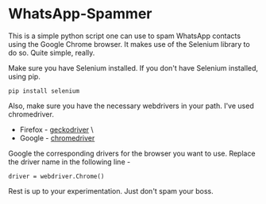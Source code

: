 # WhatsApp-Spammer

This is a simple python script one can use to spam WhatsApp contacts using the Google Chrome browser. It makes use of the Selenium library to do so. Quite simple, really. 

Make sure you have Selenium installed. If you don't have Selenium installed, using pip.

```
pip install selenium
```

Also, make sure you have the necessary webdrivers in your path. I've used chromedriver.

* Firefox - [geckodriver](https://github.com/mozilla/geckodriver/releases) \
* Google - [chromedriver](https://sites.google.com/a/chromium.org/chromedriver/downloads) 

Google the corresponding drivers for the browser you want to use. Replace the driver name in the following line - 

```
driver = webdriver.Chrome()
```

Rest is up to your experimentation. Just don't spam your boss.